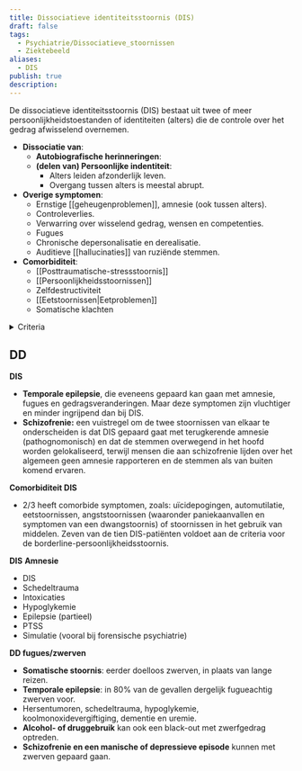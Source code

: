 ```yaml
---
title: Dissociatieve identiteitsstoornis (DIS)
draft: false
tags:
  - Psychiatrie/Dissociatieve_stoornissen
  - Ziektebeeld
aliases:
  - DIS
publish: true
description:
---
```

De dissociatieve identiteitsstoornis (DIS) bestaat uit twee of meer persoonlijkheidstoestanden of identiteiten (alters) die de controle over het gedrag afwisselend overnemen.

- **Dissociatie van**:
	- **Autobiografische herinneringen**:
	- **(delen van) Persoonlijke indentiteit**:
	    - Alters leiden afzonderlijk leven.
	    - Overgang tussen alters is meestal abrupt.
- **Overige symptomen**:
	- Ernstige [[geheugenproblemen]], amnesie (ook tussen alters).
	- Controleverlies.
	- Verwarring over wisselend gedrag, wensen en competenties.
	- Fugues
	- Chronische depersonalisatie en derealisatie.
	- Auditieve [[hallucinaties]] van ruziënde stemmen.
- **Comorbiditeit**:
	- [[Posttraumatische-stressstoornis]]
	- [[Persoonlijkheidsstoornissen]]
	- Zelfdestructiviteit
	- [[Eetstoornissen|Eetproblemen]]
	- Somatische klachten

<details> <summary>Criteria</summary> <p><ol>
    <li>Fragmentatie van de identiteit gekenmerkt door twee of meer afzonderlijke persoonlijkheidstoestanden, resulterend in een discontinuïteit in de zelfbeleving en zelfcontrole. In sommige culturen kan dit als een ervaring van bezetenheid worden aangemerkt. Deze discontinuïteit gaat gepaard met veranderingen in affect, gedrag, bewustzijn, geheugen, waarneming, cognitief en/of sensomotorisch functioneren.</li>
    <li>Recidiverende hiaten in het herinneren van alledaagse gebeurtenissen, belangrijke persoonlijke gebeurtenissen en/of psychotraumatische gebeurtenissen, die niet uit gewone vergeetachtigheid verklaard kunnen worden.</li>
</ol>
</p> </details>  

## DD

**DIS**

- **Temporale epilepsie**, die eveneens gepaard kan gaan met amnesie, fugues en gedragsveranderingen. Maar deze symptomen zijn vluchtiger en minder ingrijpend dan bij DIS.
- **Schizofrenie:** een vuistregel om de twee stoornissen van elkaar te onderscheiden is dat DIS gepaard gaat met terugkerende amnesie (pathognomonisch) en dat de stemmen overwegend in het hoofd worden gelokaliseerd, terwijl mensen die aan schizofrenie lijden over het algemeen geen amnesie rapporteren en de stemmen als van buiten komend ervaren.

**Comorbiditeit DIS**

- 2/3 heeft comorbide symptomen, zoals: uïcidepogingen, automutilatie, eetstoornissen, angststoornissen (waaronder paniekaanvallen en symptomen van een dwangstoornis) of stoornissen in het gebruik van middelen. Zeven van de tien DIS-patiënten voldoet aan de criteria voor de borderline-persoonlijkheidsstoornis.

**DIS** **Amnesie**

- DIS
- Schedeltrauma
- Intoxicaties
- Hypoglykemie
- Epilepsie (partieel)
- PTSS
- Simulatie (vooral bij forensische psychiatrie)

**DD fugues/zwerven**

- **Somatische stoornis**: eerder doelloos zwerven, in plaats van lange reizen.
- **Temporale epilepsie**: in 80% van de gevallen dergelijk fugueachtig zwerven voor.
- Hersentumoren, schedeltrauma, hypoglykemie, koolmonoxidevergiftiging, dementie en uremie.
- **Alcohol- of druggebruik** kan ook een black-out met zwerfgedrag optreden.
- **Schizofrenie en een manische of depressieve episode** kunnen met zwerven gepaard gaan.
